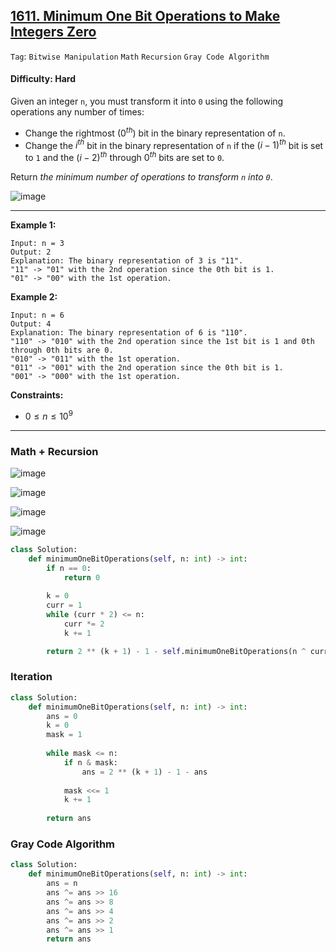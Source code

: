 ## [1611. Minimum One Bit Operations to Make Integers Zero](https://leetcode.com/problems/minimum-one-bit-operations-to-make-integers-zero)

```Tag```: ```Bitwise Manipulation``` ```Math``` ```Recursion``` ```Gray Code Algorithm```

#### Difficulty: Hard

Given an integer ```n```, you must transform it into ```0``` using the following operations any number of times:

- Change the rightmost ($0^{th}$) bit in the binary representation of ```n```.
- Change the $i^{th}$ bit in the binary representation of ```n``` if the $(i-1)^{th}$ bit is set to ```1``` and the $(i-2)^{th}$ through $0^{th}$ bits are set to ```0```.

Return _the minimum number of operations to transform ```n``` into ```0```_.

![image](https://github.com/quananhle/Python/assets/35042430/05298826-f3d4-4dfa-bca8-3b2b60156a2f)

---

__Example 1:__
```
Input: n = 3
Output: 2
Explanation: The binary representation of 3 is "11".
"11" -> "01" with the 2nd operation since the 0th bit is 1.
"01" -> "00" with the 1st operation.
```

__Example 2:__
```
Input: n = 6
Output: 4
Explanation: The binary representation of 6 is "110".
"110" -> "010" with the 2nd operation since the 1st bit is 1 and 0th through 0th bits are 0.
"010" -> "011" with the 1st operation.
"011" -> "001" with the 2nd operation since the 0th bit is 1.
"001" -> "000" with the 1st operation.
```

__Constraints:__

- $0 \le n \le 10^9$

---

### Math + Recursion

![image](https://leetcode.com/problems/minimum-one-bit-operations-to-make-integers-zero/Figures/1611/1.png)

![image](https://github.com/quananhle/Python/assets/35042430/f8bfa0f2-4166-43fa-bc1a-5608112cd0a8)

![image](https://leetcode.com/problems/minimum-one-bit-operations-to-make-integers-zero/Figures/1611/3.png)

![image](https://github.com/quananhle/Python/assets/35042430/a631d7eb-4f17-463e-8512-f42e88ee5b0e)

```Python
class Solution:
    def minimumOneBitOperations(self, n: int) -> int:
        if n == 0:
            return 0
        
        k = 0
        curr = 1
        while (curr * 2) <= n:
            curr *= 2
            k += 1

        return 2 ** (k + 1) - 1 - self.minimumOneBitOperations(n ^ curr)
```

### Iteration

```Python
class Solution:
    def minimumOneBitOperations(self, n: int) -> int:
        ans = 0
        k = 0
        mask = 1
        
        while mask <= n:
            if n & mask:
                ans = 2 ** (k + 1) - 1 - ans
                
            mask <<= 1
            k += 1
        
        return ans
```

### Gray Code Algorithm

```Python
class Solution:
    def minimumOneBitOperations(self, n: int) -> int:
        ans = n
        ans ^= ans >> 16
        ans ^= ans >> 8
        ans ^= ans >> 4
        ans ^= ans >> 2
        ans ^= ans >> 1
        return ans
```
